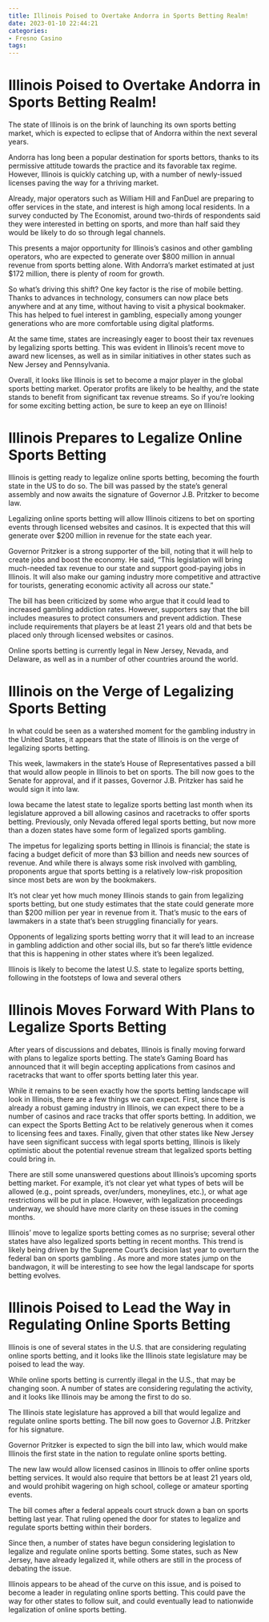```yaml
---
title: Illinois Poised to Overtake Andorra in Sports Betting Realm!
date: 2023-01-10 22:44:21
categories:
- Fresno Casino
tags:
---
```



#  Illinois Poised to Overtake Andorra in Sports Betting Realm!

The state of Illinois is on the brink of launching its own sports betting market, which is expected to eclipse that of Andorra within the next several years.

Andorra has long been a popular destination for sports bettors, thanks to its permissive attitude towards the practice and its favorable tax regime. However, Illinois is quickly catching up, with a number of newly-issued licenses paving the way for a thriving market.

Already, major operators such as William Hill and FanDuel are preparing to offer services in the state, and interest is high among local residents. In a survey conducted by The Economist, around two-thirds of respondents said they were interested in betting on sports, and more than half said they would be likely to do so through legal channels.

This presents a major opportunity for Illinois’s casinos and other gambling operators, who are expected to generate over $800 million in annual revenue from sports betting alone. With Andorra’s market estimated at just $172 million, there is plenty of room for growth.

So what’s driving this shift? One key factor is the rise of mobile betting. Thanks to advances in technology, consumers can now place bets anywhere and at any time, without having to visit a physical bookmaker. This has helped to fuel interest in gambling, especially among younger generations who are more comfortable using digital platforms.

At the same time, states are increasingly eager to boost their tax revenues by legalizing sports betting. This was evident in Illinois’s recent move to award new licenses, as well as in similar initiatives in other states such as New Jersey and Pennsylvania.

Overall, it looks like Illinois is set to become a major player in the global sports betting market. Operator profits are likely to be healthy, and the state stands to benefit from significant tax revenue streams. So if you’re looking for some exciting betting action, be sure to keep an eye on Illinois!

#  Illinois Prepares to Legalize Online Sports Betting 

Illinois is getting ready to legalize online sports betting, becoming the fourth state in the US to do so. The bill was passed by the state’s general assembly and now awaits the signature of Governor J.B. Pritzker to become law.

Legalizing online sports betting will allow Illinois citizens to bet on sporting events through licensed websites and casinos. It is expected that this will generate over $200 million in revenue for the state each year.

Governor Pritzker is a strong supporter of the bill, noting that it will help to create jobs and boost the economy. He said, “This legislation will bring much-needed tax revenue to our state and support good-paying jobs in Illinois. It will also make our gaming industry more competitive and attractive for tourists, generating economic activity all across our state.”

The bill has been criticized by some who argue that it could lead to increased gambling addiction rates. However, supporters say that the bill includes measures to protect consumers and prevent addiction. These include requirements that players be at least 21 years old and that bets be placed only through licensed websites or casinos.

Online sports betting is currently legal in New Jersey, Nevada, and Delaware, as well as in a number of other countries around the world.

#  Illinois on the Verge of Legalizing Sports Betting 

In what could be seen as a watershed moment for the gambling industry in the United States, it appears that the state of Illinois is on the verge of legalizing sports betting.

This week, lawmakers in the state’s House of Representatives passed a bill that would allow people in Illinois to bet on sports. The bill now goes to the Senate for approval, and if it passes, Governor J.B. Pritzker has said he would sign it into law.

Iowa became the latest state to legalize sports betting last month when its legislature approved a bill allowing casinos and racetracks to offer sports betting. Previously, only Nevada offered legal sports betting, but now more than a dozen states have some form of legalized sports gambling.

The impetus for legalizing sports betting in Illinois is financial; the state is facing a budget deficit of more than $3 billion and needs new sources of revenue. And while there is always some risk involved with gambling, proponents argue that sports betting is a relatively low-risk proposition since most bets are won by the bookmakers.

It’s not clear yet how much money Illinois stands to gain from legalizing sports betting, but one study estimates that the state could generate more than $200 million per year in revenue from it. That’s music to the ears of lawmakers in a state that’s been struggling financially for years.

Opponents of legalizing sports betting worry that it will lead to an increase in gambling addiction and other social ills, but so far there’s little evidence that this is happening in other states where it’s been legalized.

Illinois is likely to become the latest U.S. state to legalize sports betting, following in the footsteps of Iowa and several others

#  Illinois Moves Forward With Plans to Legalize Sports Betting 

After years of discussions and debates, Illinois is finally moving forward with plans to legalize sports betting. The state’s Gaming Board has announced that it will begin accepting applications from casinos and racetracks that want to offer sports betting later this year.

While it remains to be seen exactly how the sports betting landscape will look in Illinois, there are a few things we can expect. First, since there is already a robust gaming industry in Illinois, we can expect there to be a number of casinos and race tracks that offer sports betting. In addition, we can expect the Sports Betting Act to be relatively generous when it comes to licensing fees and taxes. Finally, given that other states like New Jersey have seen significant success with legal sports betting, Illinois is likely optimistic about the potential revenue stream that legalized sports betting could bring in.

There are still some unanswered questions about Illinois’s upcoming sports betting market. For example, it’s not clear yet what types of bets will be allowed (e.g., point spreads, over/unders, moneylines, etc.), or what age restrictions will be put in place. However, with legalization proceedings underway, we should have more clarity on these issues in the coming months.

Illinois’ move to legalize sports betting comes as no surprise; several other states have also legalized sports betting in recent months. This trend is likely being driven by the Supreme Court’s decision last year to overturn the federal ban on sports gambling . As more and more states jump on the bandwagon, it will be interesting to see how the legal landscape for sports betting evolves.

#  Illinois Poised to Lead the Way in Regulating Online Sports Betting

Illinois is one of several states in the U.S. that are considering regulating online sports betting, and it looks like the Illinois state legislature may be poised to lead the way.

While online sports betting is currently illegal in the U.S., that may be changing soon. A number of states are considering regulating the activity, and it looks like Illinois may be among the first to do so.

The Illinois state legislature has approved a bill that would legalize and regulate online sports betting. The bill now goes to Governor J.B. Pritzker for his signature.

Governor Pritzker is expected to sign the bill into law, which would make Illinois the first state in the nation to regulate online sports betting.

The new law would allow licensed casinos in Illinois to offer online sports betting services. It would also require that bettors be at least 21 years old, and would prohibit wagering on high school, college or amateur sporting events.

The bill comes after a federal appeals court struck down a ban on sports betting last year. That ruling opened the door for states to legalize and regulate sports betting within their borders.

Since then, a number of states have begun considering legislation to legalize and regulate online sports betting. Some states, such as New Jersey, have already legalized it, while others are still in the process of debating the issue.

Illinois appears to be ahead of the curve on this issue, and is poised to become a leader in regulating online sports betting. This could pave the way for other states to follow suit, and could eventually lead to nationwide legalization of online sports betting.